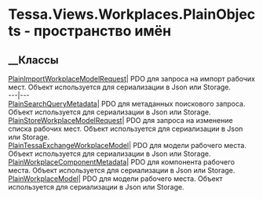 # Tessa.Views.Workplaces.PlainObjects - пространство имён
## __Классы
[PlainImportWorkplaceModelRequest](T_Tessa_Views_Workplaces_PlainObjects_PlainImportWorkplaceModelRequest.htm)|
PDO для запроса на импорт рабочих мест. Объект используется для сериализации в
Json или Storage.  
---|---  
[PlainSearchQueryMetadata](T_Tessa_Views_Workplaces_PlainObjects_PlainSearchQueryMetadata.htm)|
PDO для метаданных поискового запроса. Объект используется для сериализации в
Json или Storage.  
[PlainStoreWorkplaceModelRequest](T_Tessa_Views_Workplaces_PlainObjects_PlainStoreWorkplaceModelRequest.htm)|
PDO для запроса на изменение списка рабочих мест. Объект используется для
сериализации в Json или Storage.  
[PlainTessaExchangeWorkplaceModel](T_Tessa_Views_Workplaces_PlainObjects_PlainTessaExchangeWorkplaceModel.htm)|
PDO для модели рабочего места. Объект используется для сериализации в Json или
Storage.  
[PlainWorkplaceComponentMetadata](T_Tessa_Views_Workplaces_PlainObjects_PlainWorkplaceComponentMetadata.htm)|
PDO для компонента рабочего места. Объект используется для сериализации в Json
или Storage.  
[PlainWorkplaceModel](T_Tessa_Views_Workplaces_PlainObjects_PlainWorkplaceModel.htm)|
PDO для модели рабочего места. Объект используется для сериализации в Json или
Storage.
